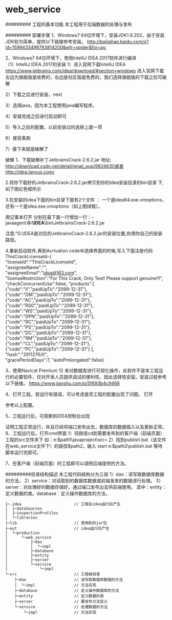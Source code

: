 # web_service
######### 工程的基本功能
本工程用于后端数据的处理与发布

######### 部署步骤
1、Windows7 64位环境下，安装JDK1.8.202，由于安装JDK较为简单，提供以下链接参考安装。
http://baijiahao.baidu.com/s?id=1599433496793814200&wfr=spider&for=pc

2、Windows7 64位环境下，使用IntelliJ IDEA.2017软件进行编译	
（1）IntelliJ IDEA.2017的安装
1）进入官网下载IntelliJ IDEA  
https://www.jetbrains.com/idea/download/#section=windows 进入官网下载 
左边为旗舰版是收费的，右边是社区版是免费的，我们选择旗舰版的下载之后可破解 
 
2）下载之后进行安装，next 
 
3）选择java，因为本工程使用java编写程序。
 
4）安装完成之后进行启动即可 
 
5）导入之前的配置，以前安装过的选择上面一项 
 






6）接受条款 
 
7）接下来就是破解了 
 
破解
1、下载破解补丁JetbrainsCrack-2.6.2.jar 地址: 
http://download.csdn.net/detail/gnail_oug/9824630或者http://idea.lanyus.com/

2.将你下载好的JetbrainsCrack-2.6.2.jar拷贝到你的Idea安装目录的bin目录 下,如下图红色框所示
 
3.在安装的idea下面的bin目录下面有2个文件 ： 一个是idea64.exe.vmoptions，还有一个是idea.exe.vmoptions（如上图绿框）。

用记事本打开 分别在最下面一行增加一行：-javaagent:**G:\IDEA**\bin\JetbrainsCrack-2.6.2.jar

注意:“G:\IDEA是对应的JetbrainsCrack-2.6.2.jar的安装位置,你用你自己的安装路径。

4.重新启动软件,再到Acrivation code中选择界面的时候,写入下面注册代码
ThisCrackLicenseId-{      
    "licenseId":"ThisCrackLicenseId",     
    "assigneeName":"",     
    "assigneeEmail":"idea@163.com",      
    "licenseRestriction":"For This
    Crack, Only Test! Please support   genuine!!!",     
    "checkConcurrentUse":false,      "products":[     
    {"code":"II","paidUpTo":"2099-12-31"},     
    {"code":"DM","paidUpTo":"2099-12-31"},     
    {"code":"AC","paidUpTo":"2099-12-31"},     
    {"code":"RS0","paidUpTo":"2099-12-31"},     
    {"code":"WS","paidUpTo":"2099-12-31"},    
    {"code":"DPN","paidUpTo":"2099-12-31"},    
    {"code":"RC","paidUpTo":"2099-12-31"},     
    {"code":"PS","paidUpTo":"2099-12-31"},    
    {"code":"DC","paidUpTo":"2099-12-31"},     
    {"code":"RM","paidUpTo":"2099-12-31"},     
    {"code":"CL","paidUpTo":"2099-12-31"},     
    {"code":"PC","paidUpTo":"2099-12-31"}      ],     
    "hash":"2911276/0",      
    "gracePeriodDays":7,
"autoProlongated":false}   
 
3、使用Navicat Premium 12 来对数据库进行可视化操作，此软件不是本工程运行的必要软件，仅对开发人员提供调试的便利性，因此选择性安装。安装过程参考以下链接。
https://www.jianshu.com/p/5f693b4c9468

4、打开工程，若运行有错误，可以考虑是否工程的配置出现了问题。
打开
  
 
 
参考以上配置。

5、工程运行后，可观察到IDEA控制台出现
 
证明工程正常运行，并且已经将端口发布出去，数据库的数据插入以及更新正常。
6、工程运行后，打开cmd界面
    1）将路径cd到需要发布到的客户端（前端页面）工程的src文件夹下
        如：e:\$path1\javaproject\src>
    2）找到publish.bat（该文件在web_service文件下）的路径$path2，输入 start e:\$path2\publish.bat 等待脚本运行完即可。
 
7、在客户端（前端页面）的工程即可以调用后端提供的方法。




















#########目录结构描述
本工程代码结构分为三层
    1）dao：读写取数据库数据的方法。
    2）service：对读取到的数据库数据或前端发来的数据进行处理。
    3）server：对处理好的数据存储好，通过端口发布出去供前端使用。
    其中：entity：定义数据的类。database：定义操作数据库的方法。
     
    ├─.idea                       // 工程在idea运行后产生
    │  ├─dataSources            
    │  ├─inspectionProfiles
    │  └─libraries
    ├─lib                         // 使用到的jar包
    ├─out                         // idea运行后产生
    │  └─production
    │      └─web_service
    │          ├─dao
    │          │  └─impl
    │          ├─database
    │          ├─entity
    │          ├─server
    │          └─service
    │              └─impl
    └─src                         // 工程根目录
        ├─dao                     // 读写取数据库数据的方法
        │  └─impl                 // 方法实现
        ├─database                // 定义操作数据库的方法
        ├─entity                  // 定义数据的类
        ├─server                  // 要发布方法定义
        └─service                 // 处理数据的方法
            └─impl                // 方法实现
